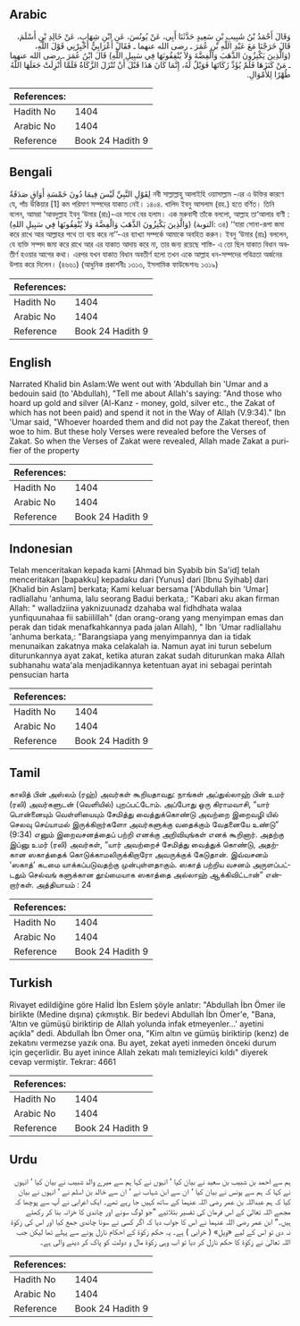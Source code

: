 ## Arabic


<div dir="rtl" lang="ar" style={{fontSize:'larger',backgroundColor:'#f8f9fa',padding:20}}>
وَقَالَ أَحْمَدُ بْنُ شَبِيبِ بْنِ سَعِيدٍ حَدَّثَنَا أَبِي، عَنْ يُونُسَ، عَنِ ابْنِ شِهَابٍ، عَنْ خَالِدِ بْنِ أَسْلَمَ، قَالَ خَرَجْنَا مَعَ عَبْدِ اللَّهِ بْنِ عُمَرَ ـ رضى الله عنهما ـ فَقَالَ أَعْرَابِيٌّ أَخْبِرْنِي قَوْلَ اللَّهِ، ‏(‏وَالَّذِينَ يَكْنِزُونَ الذَّهَبَ وَالْفِضَّةَ وَلاَ يُنْفِقُونَهَا فِي سَبِيلِ اللَّهِ‏)‏ قَالَ ابْنُ عُمَرَ ـ رضى الله عنهما ـ مَنْ كَنَزَهَا فَلَمْ يُؤَدِّ زَكَاتَهَا فَوَيْلٌ لَهُ، إِنَّمَا كَانَ هَذَا قَبْلَ أَنْ تُنْزَلَ الزَّكَاةُ فَلَمَّا أُنْزِلَتْ جَعَلَهَا اللَّهُ طُهْرًا لِلأَمْوَالِ‏.‏
</div>
<div style={{backgroundColor:'#f8f9fa',padding:20, marginBottom: 10}}><table> <thead> <tr> <th>References:</th> <th></th> </tr> </thead> <tbody><tr><td>Hadith No</td><td>1404</td></tr><tr><td>Arabic No</td><td>1404</td></tr><tr><td>Reference</td><td>Book 24 Hadith 9</td></tr></tbody></table></div>

## Bengali


<div dir="ltr" lang="bn" style={{fontSize:'larger',backgroundColor:'#f8f9fa',padding:20}}>
لِقَوْلِ النَّبِيِّ لَيْسَ فِيمَا دُونَ خَمْسَةِ أَوَاقٍ صَدَقَةٌ নবী সাল্লাল্লাহু আলাইহি ওয়াসাল্লাম -এর এ উক্তির কারণে যে, পাঁচ উকিয়ার [1] কম পরিমাণ সম্পদের যাকাত নেই। ১৪০৪. খালিদ ইবনু আসলাম (রহ.) হতে বর্ণিত। তিনি বলেন, আমরা ‘আবদুল্লাহ ইবনু ‘উমার (রাঃ)-এর সাথে বের হলাম। এক মরুবাসী তাঁকে বললো, আল্লাহ তা‘আলার বাণী : (وَالَّذِينَ يَكْنِزُونَ الذَّهَبَ وَالْفِضَّةَ وَلا يُنْفِقُونَهَا فِي سَبِيلِ اللهِ) (التوبة: ৩৪) ‘‘যারা সোনা-রূপা জমা করে রাখে আর আল্লাহর পথে তা ব্যয় করে না’’-এর ব্যাখ্যা সম্পর্কে আমাকে অবহিত করুন। ইবনু ‘উমার (রাঃ) বললেন, যে ব্যক্তি সম্পদ জমা করে রাখে আর এর যাকাত আদায় করে না, তার জন্য রয়েছে শাস্তি- এ তো ছিল যাকাত বিধান অবতীর্ণ হওয়ার আগের কথা। এরপর যখন যাকাত বিধান অবতীর্ণ হলো তখন একে আল্লাহ ধন-সম্পদের পবিত্রতা অর্জনের উপায় করে দিলেন। (৪৬৬১) (আধুনিক প্রকাশনীঃ ১৩১৩, ইসলামিক ফাউন্ডেশনঃ ১৩১৯)
</div>
<div style={{backgroundColor:'#f8f9fa',padding:20, marginBottom: 10}}><table> <thead> <tr> <th>References:</th> <th></th> </tr> </thead> <tbody><tr><td>Hadith No</td><td>1404</td></tr><tr><td>Arabic No</td><td>1404</td></tr><tr><td>Reference</td><td>Book 24 Hadith 9</td></tr></tbody></table></div>

## English


<div dir="ltr" lang="en" style={{fontSize:'larger',backgroundColor:'#f8f9fa',padding:20}}>
Narrated Khalid bin Aslam:We went out with 'Abdullah bin 'Umar and a bedouin said (to 'Abdullah), "Tell me about Allah's saying: "And those who hoard up gold and silver (Al-Kanz - money, gold, silver etc., the Zakat of which has not been paid) and spend it not in the Way of Allah (V.9:34)." Ibn 'Umar said, "Whoever hoarded them and did not pay the Zakat thereof, then woe to him. But these holy Verses were revealed before the Verses of Zakat. So when the Verses of Zakat were revealed, Allah made Zakat a purifier of the property
</div>
<div style={{backgroundColor:'#f8f9fa',padding:20, marginBottom: 10}}><table> <thead> <tr> <th>References:</th> <th></th> </tr> </thead> <tbody><tr><td>Hadith No</td><td>1404</td></tr><tr><td>Arabic No</td><td>1404</td></tr><tr><td>Reference</td><td>Book 24 Hadith 9</td></tr></tbody></table></div>

## Indonesian


<div dir="ltr" lang="id" style={{fontSize:'larger',backgroundColor:'#f8f9fa',padding:20}}>
Telah menceritakan kepada kami [Ahmad bin Syabib bin Sa'id] telah menceritakan [bapakku] kepadaku dari [Yunus] dari [Ibnu Syihab] dari [Khalid bin Aslam] berkata; Kami keluar bersama ['Abdullah bin 'Umar] radliallahu 'anhuma, lalu seorang Badui berkata,: "Kabari aku akan firman Allah: " walladziina yaknizuunadz dzahaba wal fidhdhata walaa yunfiquunahaa fii sabiilillah" (dan orang-orang yang menyimpan emas dan perak dan tidak menafkahkannya pada jalan Allah), " Ibn 'Umar radliallahu 'anhuma berkata,: "Barangsiapa yang menyimpannya dan ia tidak menunaikan zakatnya maka celakalah ia. Namun ayat ini turun sebelum diturunkannya ayat zakat, ketika aturan zakat sudah diturunkan maka Allah subhanahu wata'ala menjadikannya ketentuan ayat ini sebagai perintah pensucian harta
</div>
<div style={{backgroundColor:'#f8f9fa',padding:20, marginBottom: 10}}><table> <thead> <tr> <th>References:</th> <th></th> </tr> </thead> <tbody><tr><td>Hadith No</td><td>1404</td></tr><tr><td>Arabic No</td><td>1404</td></tr><tr><td>Reference</td><td>Book 24 Hadith 9</td></tr></tbody></table></div>

## Tamil


<div dir="ltr" lang="ta" style={{fontSize:'larger',backgroundColor:'#f8f9fa',padding:20}}>
காலித் பின் அஸ்லம் (ரஹ்) அவர்கள் கூறியதாவது: நாங்கள் அப்துல்லாஹ் பின் உமர் (ரலி) அவர்களுடன் (வெளியில்) புறப்பட்டோம். அப்போது ஒரு கிராமவாசி, “யார் பொன்னையும் வெள்ளியையும் சேமித்து வைத்துக்கொண்டு அவற்றை இறைவழி யில் செலவு செய்யாமல் இருக்கிறார்களோ அவர்களுக்கு வதைக்கும் வேதனையே உண்டு” (9:34) எனும் இறைவசனத்தைப் பற்றி எனக்கு அறிவியுங்கள் எனக் கூறினார். அதற்கு இப்னு உமர் (ரலி) அவர்கள், “யார் அவற்றைச் சேமித்து வைத்துக் கொண்டு, அதற்கான ஸகாத்தைக் கொடுக்காமலிருக்கிறாரோ அவருக்குக் கேடுதான். இவ்வசனம் ‘ஸகாத்’ கடமை யாக்கப்படுவதற்கு முன்புள்ளதாகும். ஸகாத் பற்றிய வசனம் அருளப்பட்டதும் செல்வங் களுக்கான தூய்மையாக ஸகாத்தை அல்லாஹ் ஆக்கிவிட்டான்” என்றார்கள். அத்தியாயம் : 24
</div>
<div style={{backgroundColor:'#f8f9fa',padding:20, marginBottom: 10}}><table> <thead> <tr> <th>References:</th> <th></th> </tr> </thead> <tbody><tr><td>Hadith No</td><td>1404</td></tr><tr><td>Arabic No</td><td>1404</td></tr><tr><td>Reference</td><td>Book 24 Hadith 9</td></tr></tbody></table></div>

## Turkish


<div dir="ltr" lang="tr" style={{fontSize:'larger',backgroundColor:'#f8f9fa',padding:20}}>
Rivayet edildiğine göre Halid İbn Eslem şöyle anlatır: "Abdullah İbn Ömer ile birlikte (Medine dışına) çıkmıştık. Bir bedevi Abdullah İbn Ömer'e, "Bana, 'Altın ve gümüşü biriktirip de Allah yolunda infak etmeyenler...' ayetini açıkla" dedi. Abdullah İbn Ömer ona, "Kim altın ve gümüş biriktirip (kenz) de zekatını vermezse yazık ona. Bu ayet, zekat ayeti inmeden önceki durum için geçerlidir. Bu ayet inince Allah zekatı malı temizleyici kıldı" diyerek cevap vermiştir. Tekrar: 4661
</div>
<div style={{backgroundColor:'#f8f9fa',padding:20, marginBottom: 10}}><table> <thead> <tr> <th>References:</th> <th></th> </tr> </thead> <tbody><tr><td>Hadith No</td><td>1404</td></tr><tr><td>Arabic No</td><td>1404</td></tr><tr><td>Reference</td><td>Book 24 Hadith 9</td></tr></tbody></table></div>

## Urdu


<div dir="rtl" lang="ur" style={{fontSize:'larger',backgroundColor:'#f8f9fa',padding:20}}>
ہم سے احمد بن شبیب بن سعید نے بیان کیا ‘ انہوں نے کہا ہم سے میرے والد شبیب نے بیان کیا ‘ انہوں نے کہا کہ ہم سے یونس نے بیان کیا ‘ ان سے ابن شہاب نے ‘ ان سے خالد بن اسلم نے ‘ انہوں نے بیان کیا کہ ہم عبداللہ بن عمر رضی اللہ عنہما کے ساتھ کہیں جا رہے تھے۔ ایک اعرابی نے آپ سے پوچھا کہ مجھے اللہ تعالیٰ کے اس فرمان کی تفسیر بتلائیے ”جو لوگ سونے اور چاندی کا خزانہ بنا کر رکھتے ہیں۔“ ابن عمر رضی اللہ عنہما نے اس کا جواب دیا کہ اگر کسی نے سونا چاندی جمع کیا اور اس کی زکوٰۃ نہ دی تو اس کے لیے «ويل» ( خرابی ) ہے۔ یہ حکم زکوٰۃ کے احکام نازل ہونے سے پہلے تھا لیکن جب اللہ تعالیٰ نے زکوٰۃ کا حکم نازل کر دیا تو اب وہی زکوٰۃ مال و دولت کو پاک کر دینے والی ہے۔
</div>
<div style={{backgroundColor:'#f8f9fa',padding:20, marginBottom: 10}}><table> <thead> <tr> <th>References:</th> <th></th> </tr> </thead> <tbody><tr><td>Hadith No</td><td>1404</td></tr><tr><td>Arabic No</td><td>1404</td></tr><tr><td>Reference</td><td>Book 24 Hadith 9</td></tr></tbody></table></div>